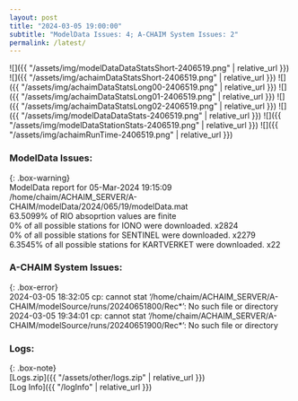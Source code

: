 ```yaml
---
layout: post
title: "2024-03-05 19:00:00"
subtitle: "ModelData Issues: 4; A-CHAIM System Issues: 2"
permalink: /latest/
---
```


![]({{ "/assets/img/modelDataDataStatsShort-2406519.png" | relative_url }})
![]({{ "/assets/img/achaimDataStatsShort-2406519.png" | relative_url }})
![]({{ "/assets/img/achaimDataStatsLong00-2406519.png" | relative_url }})
![]({{ "/assets/img/achaimDataStatsLong01-2406519.png" | relative_url }})
![]({{ "/assets/img/achaimDataStatsLong02-2406519.png" | relative_url }})
![]({{ "/assets/img/modelDataDataStats-2406519.png" | relative_url }})
![]({{ "/assets/img/modelDataStationStats-2406519.png" | relative_url }})
![]({{ "/assets/img/achaimRunTime-2406519.png" | relative_url }})


### ModelData Issues:  
  
{: .box-warning}  
 ModelData report for 05-Mar-2024 19:15:09   
 /home/chaim/ACHAIM_SERVER/A-CHAIM/modelData/2024/065/19/modelData.mat   
 63.5099% of RIO absoprtion values are finite   
 0% of all possible stations for IONO were downloaded. x2824   
 0% of all possible stations for SENTINEL were downloaded. x2279   
 6.3545% of all possible stations for KARTVERKET were downloaded. x22   
  
### A-CHAIM System Issues:  
  
{: .box-error}  
2024-03-05 18:32:05 cp: cannot stat ‘/home/chaim/ACHAIM_SERVER/A-CHAIM/modelSource/runs/20240651800/Rec*’: No such file or directory  
2024-03-05 19:34:01 cp: cannot stat ‘/home/chaim/ACHAIM_SERVER/A-CHAIM/modelSource/runs/20240651900/Rec*’: No such file or directory  

### Logs:  
  
{: .box-note}  
[Logs.zip]({{ "/assets/other/logs.zip" | relative_url }})  
[Log Info]({{ "/logInfo" | relative_url }})  
